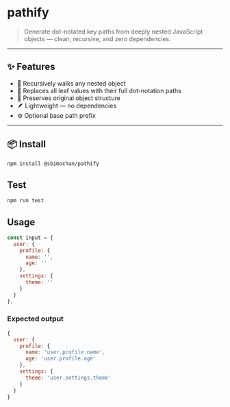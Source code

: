 # pathify

> Generate dot-notated key paths from deeply nested JavaScript objects — clean, recursive, and zero dependencies.

---

## ✨ Features

- 🔁 Recursively walks any nested object
- 📌 Replaces all leaf values with their full dot-notation paths
- 🧼 Preserves original object structure
- 🪶 Lightweight — no dependencies
- ⚙️ Optional base path prefix

---

## 📦 Install

```bash
npm install @sbimochan/pathify
```

## Test

```bash
npm run test
```

## Usage

```javascript
const input = {
  user: {
    profile: {
      name: '',
      age: ''
    },
    settings: {
      theme: ''
    }
  }
};
```

### Expected output

```javascript
{
  user: {
    profile: {
      name: 'user.profile.name',
      age: 'user.profile.age'
    },
    settings: {
      theme: 'user.settings.theme'
    }
  }
}
```

